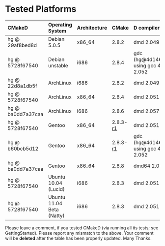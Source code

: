 # Tested Platforms #

| **CMakeD**        | **Operating System** | **Architecture** | **CMake** | **D compiler** | **Working** |
|:------------------|:---------------------|:-----------------|:----------|:---------------|:------------|
| hg @ 29af8bed8d   | Debian 5.0.5         | x86\_64          | 2.8.2     | dmd 2.049      | **yes**     |
| hg @ 5728f67540   | Debian unstable      | i686             | 2.8.4     | gdc (hg@4d14649603c2) using gcc 4.4.5/dmd 2.052     | **yes**     |
| hg @ 22d8a1db5f   | ArchLinux            | i686             | 2.8.2     | dmd 2.049      | **yes**     |
| hg @ 5728f67540   | ArchLinux            | x86\_64          | 2.8.4     | dmd 2.051      | **yes**     |
| hg @ ba0dd7a37caa | ArchLinux            | i686             | 2.8.6     | dmd 2.057      | **yes**     |
| hg @ 5728f67540   | Gentoo               | x86\_64          | 2.8.3-[r1](https://code.google.com/p/cmaked2/source/detail?r=1) | dmd 2.051      | **yes**     |
| hg @ b60bcb5d12   | Gentoo               | x86\_64          | 2.8.3-[r1](https://code.google.com/p/cmaked2/source/detail?r=1) | gdc (hg@4d14649603c2) using gcc 4.4.5/dmd 2.052     | **yes**     |
| hg @ ba0dd7a37caa | Gentoo               | x86\_64          | 2.8.8     | dmd64 2.059     | **yes**     |
| hg @ 5728f67540   | Ubuntu 10.04 (Lucid) | i686             | 2.8.3     | dmd 2.051      | **yes**     |
| hg @ 5728f67540   | Ubuntu 11.04 Beta (Natty) | i686             | 2.8.3     | dmd 2.051      | **yes**     |


<a href='Hidden comment: 
How to use colors? I want the working configuration to be a green row and a non-working to be red.
'></a>

Please leave a comment, if you tested CMakeD (via running all its tests; see GettingStarted). Please report any mismatch to the above. Your comment will be **deleted** after the table has been properly updated. Many Thanks.
